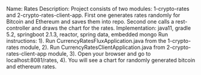 Name: 
  Rates
Description:
  Project consists of two modules: 1-crypto-rates and 2-crypto-rates-client-app.
  First one generates rates randomly for Bitcoin and Ethereum and saves them into repo.
  Second one calls a rest-controller and draws the chart for the rates.
Implementation: 
  java11, gradle 5.2, springboot 2.1.3, reactor, spring data, embedded mongo
Run instructions:
  1). Run CurrencyRatesFluxApplication.java from the 1-crypto-rates module,
  2). Run CurrencyRatesClientApplication.java from 2-crypto-rates-client-app module,
  3). Open your browser and go to localhost:8081/rates,
  4). You will see a chart for randomly generated bitcoin and ethereum rates.
